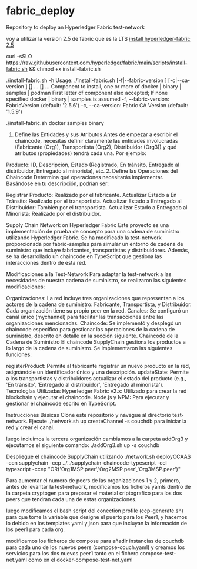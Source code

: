 # fabric_deploy
Repository to deploy an Hyperledger Fabric test-network 

voy a utilizar la versión 2.5 de fabric que es la LTS
[install hyperledger-fabric 2.5](https://hyperledger-fabric.readthedocs.io/en/release-2.5/install.html)

curl -sSLO https://raw.githubusercontent.com/hyperledger/fabric/main/scripts/install-fabric.sh && chmod +x install-fabric.sh

./install-fabric.sh -h
Usage: ./install-fabric.sh [-f|--fabric-version <arg>] [-c|--ca-version <arg>] <comp-1> [<comp-2>] ... [<comp-n>] ...
        <comp> Component to install, one or more of  docker | binary | samples | podman  First letter of component also accepted; If none specified docker | binary | samples is assumed
        -f, --fabric-version: FabricVersion (default: '2.5.6')
        -c, --ca-version: Fabric CA Version (default: '1.5.9')


./install-fabric.sh docker samples binary

1. Define las Entidades y sus Atributos
Antes de empezar a escribir el chaincode, necesitas definir claramente las entidades involucradas (Fabricante (Org1), Transportista (Org2), Distribuidor (Org3)) y qué atributos (propiedades) tendrá cada una. Por ejemplo:

Producto: ID, Descripción, Estado (Registrado, En tránsito, Entregado al distribuidor, Entregado al minorista), etc.
2. Define las Operaciones del Chaincode
Determina qué operaciones necesitarás implementar. Basándose en tu descripción, podrían ser:

Registrar Producto: Realizado por el fabricante.
Actualizar Estado a En Tránsito: Realizado por el transportista.
Actualizar Estado a Entregado al Distribuidor: También por el transportista.
Actualizar Estado a Entregado al Minorista: Realizado por el distribuidor.


Supply Chain Network on Hyperledger Fabric
Este proyecto es una implementación de prueba de concepto para una cadena de suministro utilizando Hyperledger Fabric. Se ha modificado la test-network proporcionada por fabric-samples para simular un entorno de cadena de suministro que incluye fabricantes, transportistas y distribuidores. Además, se ha desarrollado un chaincode en TypeScript que gestiona las interacciones dentro de esta red.

Modificaciones a la Test-Network
Para adaptar la test-network a las necesidades de nuestra cadena de suministro, se realizaron las siguientes modificaciones:

Organizaciones: La red incluye tres organizaciones que representan a los actores de la cadena de suministro: Fabricante, Transportista, y Distribuidor. Cada organización tiene su propio peer en la red.
Canales: Se configuró un canal único (mychannel) para facilitar las transacciones entre las organizaciones mencionadas.
Chaincode: Se implementó y desplegó un chaincode específico para gestionar las operaciones de la cadena de suministro, descrito en detalle en la sección siguiente.
Chaincode de la Cadena de Suministro
El chaincode SupplyChain gestiona los productos a lo largo de la cadena de suministro. Se implementaron las siguientes funciones:

registerProduct: Permite al fabricante registrar un nuevo producto en la red, asignándole un identificador único y una descripción.
updateState: Permite a los transportistas y distribuidores actualizar el estado del producto (e.g., 'En tránsito', 'Entregado al distribuidor', 'Entregado al minorista').
Tecnologías Utilizadas
Hyperledger Fabric v2.x: Utilizado para crear la red blockchain y ejecutar el chaincode.
Node.js y NPM: Para ejecutar y gestionar el chaincode escrito en TypeScript.


Instrucciones Básicas
Clone este repositorio y navegue al directorio test-network.
Ejecute ./network.sh up createChannel -s couchdb para iniciar la red y crear el canal.


luego incluimos la tercera organización 
cambiamos a la carpeta addOrg3 y ejecutamos el siguiente comando:
./addOrg3.sh up -s couchdb

Despliegue el chaincode SupplyChain utilizando ./network.sh deployCCAAS -ccn supplychain -ccp ../../supplychain-chaincode-typescript -ccl typescript -ccep "OR('Org1MSP.peer','Org2MSP.peer','Org3MSP.peer')"

Para aumentar el numero de peers de las organizaciones 1 y 2, primero, antes de levantar la test-network, modificamos los ficheros yamls dentro de la carpeta cryptogen para preparar el material criptografico para los dos peers que tendran cada una de estas organizaciones.

luego modificamos el bash script del conection profile (ccp-generate.sh) para que tome la variable que designe el puerto para los Peer1, y hacemos lo debido en los templates yaml y json para que incluyan la información de los peer1 para cada org.

modificamos los ficheros de compose para añadir instancias de couchdb para cada uno de los nuevos peers (compose-couch.yaml) y creamos los servicios para los dos nuevos peer1 tanto en el fichero compose-test-net.yaml como en el docker-compose-test-net.yaml

